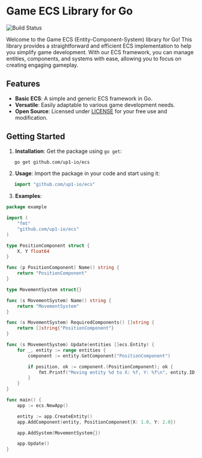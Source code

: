 # Game ECS Library for Go

![Build Status](https://img.shields.io/badge/build-passing-brightgreen.svg)

Welcome to the Game ECS (Entity-Component-System) library for Go! This library provides a straightforward and efficient
ECS implementation to help you simplify game development. With our ECS framework, you can manage entities, components,
and systems with ease, allowing you to focus on creating engaging gameplay.

## Features

- **Basic ECS**: A simple and generic ECS framework in Go.
- **Versatile**: Easily adaptable to various game development needs.
- **Open Source**: Licensed under [LICENSE](LICENSE) for your free use and modification.

## Getting Started

1. **Installation**: Get the package using `go get`:

```bash
   go get github.com/up1-io/ecs
```

2. **Usage**: Import the package in your code and start using it:

```go
   import "github.com/up1-io/ecs"
```

3. **Examples**:

```go
package example

import (
	"fmt"
	"github.com/up1-io/ecs"
)

type PositionComponent struct {
	X, Y float64
}

func (p PositionComponent) Name() string {
	return "PositionComponent"
}

type MovementSystem struct{}

func (s MovementSystem) Name() string {
	return "MovementSystem"
}

func (s MovementSystem) RequiredComponents() []string {
	return []string{"PositionComponent"}
}

func (s MovementSystem) Update(entities []ecs.Entity) {
	for _, entity := range entities {
		component := entity.GetComponent("PositionComponent")

		if position, ok := component.(PositionComponent); ok {
			fmt.Printf("Moving entity %d to X: %f, Y: %f\n", entity.ID, position.X, position.Y)
		}
	}
}

func main() {
	app := ecs.NewApp()

	entity := app.CreateEntity()
	app.AddComponent(entity, PositionComponent{X: 1.0, Y: 2.0})

	app.AddSystem(MovementSystem{})

	app.Update()
}
```

